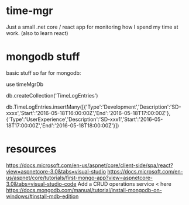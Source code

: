 # time-mgr
Just a small .net core / react app for monitoring how I spend my time at work. (also to learn react)

# mongodb stuff

basic stuff so far for mongodb:

use timeMgrDb

db.createCollection('TimeLogEntries')

db.TimeLogEntries.insertMany([{'Type':'Development','Description':'SD-xxxx','Start':'2016-05-18T16:00:00Z','End':'2016-05-18T17:00:00Z'}, {'Type':'UserExperience','Description':'SD-xxx1','Start':'2016-05-18T17:00:00Z','End':'2016-05-18T18:00:00Z'}])

# resources
https://docs.microsoft.com/en-us/aspnet/core/client-side/spa/react?view=aspnetcore-3.0&tabs=visual-studio
https://docs.microsoft.com/en-us/aspnet/core/tutorials/first-mongo-app?view=aspnetcore-3.0&tabs=visual-studio-code
Add a CRUD operations service < here
https://docs.mongodb.com/manual/tutorial/install-mongodb-on-windows/#install-mdb-edition
